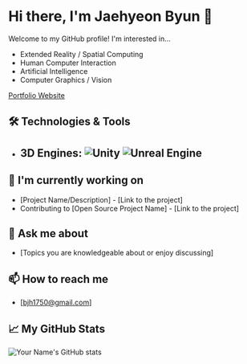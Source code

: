 # Hi there, I'm Jaehyeon Byun 👋

Welcome to my GitHub profile! I'm interested in...
- Extended Reality / Spatial Computing 
- Human Computer Interaction
- Artificial Intelligence
- Computer Graphics / Vision

[Portfolio Website](https://ballistic-group-796.notion.site/7d0c9b7599564d978035c0bb77073dad?v=6f93571b83e14cf685761756ea176149&pvs=74)

## 🛠️ Technologies & Tools
- **3D Engines:**
  ![Unity](https://img.shields.io/badge/Unity-100000?style=for-the-badge&logo=unity&logoColor=white)
  ![Unreal Engine](https://img.shields.io/badge/Unreal-100000?style=for-the-badge&logo=unreal-engine&logoColor=white)
  - 
## 🔭 I'm currently working on
- [Project Name/Description] - [Link to the project]
- Contributing to [Open Source Project Name] - [Link to the project]




## 💬 Ask me about
- [Topics you are knowledgeable about or enjoy discussing]

## 📫 How to reach me
- [bjh1750@gmail.com]



## 📈 My GitHub Stats
![Your Name's GitHub stats](https://github-readme-stats.vercel.app/api?username=your-github-username&show_icons=true&hide_title=true&count_private=true&hide=prs&theme=dark)
